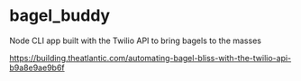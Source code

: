 # bagel_buddy
Node CLI app built with the Twilio API to bring bagels to the masses

https://building.theatlantic.com/automating-bagel-bliss-with-the-twilio-api-b9a8e9ae9b6f
